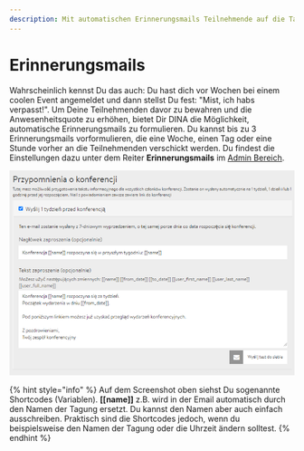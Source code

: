 ```yaml
---
description: Mit automatischen Erinnerungsmails Teilnehmende auf die Tagung hinweisen
---
```


# Erinnerungsmails

Wahrscheinlich kennst Du das auch: Du hast dich vor Wochen bei einem coolen Event angemeldet und dann stellst Du fest: "Mist, ich habs verpasst!". Um Deine Teilnehmenden davor zu bewahren und die Anwesenheitsquote zu erhöhen, bietet Dir DINA die Möglichkeit, automatische Erinnerungsmails zu formulieren. Du kannst bis zu 3 Erinnerungsmails vorformulieren, die eine Woche, einen Tag oder eine Stunde vorher an die Teilnehmenden verschickt werden. Du findest die Einstellungen dazu unter dem Reiter **Erinnerungsmails** im [Admin Bereich](../admin-page.md).

![Einrichtung von Erinnerungsmails](../../.gitbook/assets/erinnerungsmails_pol.png)

{% hint style="info" %}
Auf dem Screenshot oben siehst Du sogenannte Shortcodes \(Variablen\). **\[\[name\]\]** z.B. wird in der Email automatisch durch den Namen der Tagung ersetzt. Du kannst den Namen aber auch einfach ausschreiben. Praktisch sind die Shortcodes jedoch, wenn du beispielsweise den Namen der Tagung oder die Uhrzeit ändern solltest. 
{% endhint %}

